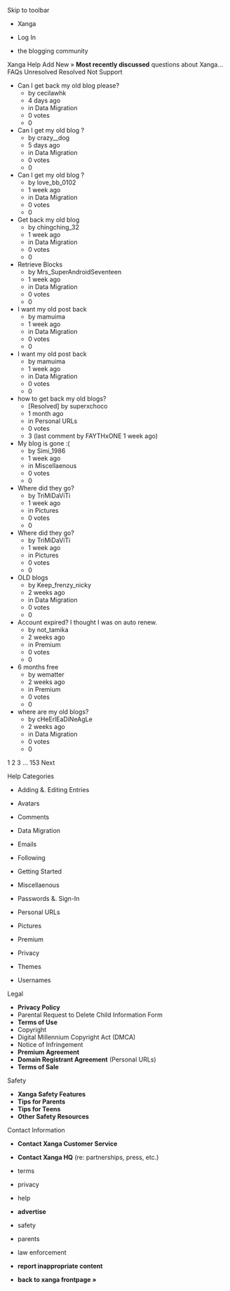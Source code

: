 Skip to toolbar

*   Xanga

*   Log In

*   the blogging community

Xanga Help Add New » **Most recently discussed** questions about Xanga… FAQs Unresolved Resolved Not Support

*   Can I get back my old blog please?
    *   by cecilawhk
    *   4 days ago
    *   in Data Migration
    *   0 votes
    *   0
*   Can I get my old blog ?
    *   by crazy\_\_dog
    *   5 days ago
    *   in Data Migration
    *   0 votes
    *   0
*   Can I get my old blog ?
    *   by love\_bb\_0102
    *   1 week ago
    *   in Data Migration
    *   0 votes
    *   0
*   Get back my old blog
    *   by chingching\_32
    *   1 week ago
    *   in Data Migration
    *   0 votes
    *   0
*   Retrieve Blocks
    *   by Mrs\_SuperAndroidSeventeen
    *   1 week ago
    *   in Data Migration
    *   0 votes
    *   0
*   I want my old post back
    *   by mamuima
    *   1 week ago
    *   in Data Migration
    *   0 votes
    *   0
*   I want my old post back
    *   by mamuima
    *   1 week ago
    *   in Data Migration
    *   0 votes
    *   0
*   how to get back my old blogs?
    *   \[Resolved\] by superxchoco
    *   1 month ago
    *   in Personal URLs
    *   0 votes
    *   3 (last comment by FAYTHxONE 1 week ago)
*   My blog is gone :(
    *   by Simi\_1986
    *   1 week ago
    *   in Miscellaenous
    *   0 votes
    *   0
*   Where did they go?
    *   by TriMiDaViTi
    *   1 week ago
    *   in Pictures
    *   0 votes
    *   0
*   Where did they go?
    *   by TriMiDaViTi
    *   1 week ago
    *   in Pictures
    *   0 votes
    *   0
*   OLD blogs
    *   by Keep\_frenzy\_nicky
    *   2 weeks ago
    *   in Data Migration
    *   0 votes
    *   0
*   Account expired? I thought I was on auto renew.
    *   by not\_tamika
    *   2 weeks ago
    *   in Premium
    *   0 votes
    *   0
*   6 months free
    *   by wematter
    *   2 weeks ago
    *   in Premium
    *   0 votes
    *   0
*   where are my old blogs?
    *   by cHeErlEaDiNeAgLe
    *   2 weeks ago
    *   in Data Migration
    *   0 votes
    *   0

1 2 3 ... 153 Next

Help Categories

*   Adding &. Editing Entries
*   Avatars
*   Comments
*   Data Migration
*   Emails
*   Following
*   Getting Started
*   Miscellaenous

*   Passwords &. Sign-In
*   Personal URLs
*   Pictures
*   Premium
*   Privacy
*   Themes
*   Usernames

Legal

*   **Privacy Policy**
*   Parental Request to Delete Child Information Form
*   **Terms of Use**
*   Copyright
*   Digital Millennium Copyright Act (DMCA)
*   Notice of Infringement
*   **Premium Agreement**
*   **Domain Registrant Agreement** (Personal URLs)
*   **Terms of Sale**

Safety

*   **Xanga Safety Features**
*   **Tips for Parents**
*   **Tips for Teens**
*   **Other Safety Resources**

Contact Information

*   **Contact Xanga Customer Service**
*   **Contact Xanga HQ** (re: partnerships, press, etc.)

*   terms
*   privacy
*   help
*   **advertise**

*   safety
*   parents
*   law enforcement
*   **report inappropriate content**

*   **back to xanga frontpage »**